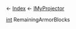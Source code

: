 ← [Index](Api-Index) ← [IMyProjector](Sandbox.ModAPI.Ingame.IMyProjector)

[int](System.Int32) RemainingArmorBlocks